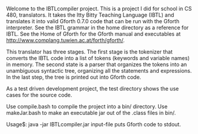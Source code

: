 Welcome to the IBTLcompiler project.  This is a project I did for school in CS 480, translators.  It takes the Itty Bitty Teaching Language (IBTL) and translates it into valid Gforth 0.7.0 code that can be run with the Gforth interpreter.
See the IBTL grammar in the home directory as a reference for IBTL.
See the Home of Gforth for the Gforth manual and executables at http://www.complang.tuwien.ac.at/forth/gforth/.

This translator has three stages.  The first stage is the tokenizer that converts the IBTL code into a list of tokens (keywords and variable names)  in memory.  The second state is a parser that organizes the tokens into an unambiguous syntactic tree, organizing all the statements and expressions.  In the last step, the tree is printed out into Gforth code.

As a test driven development project, the test directory shows the use cases for the source code.

Use compile.bash to compile the project into a bin/ directory.  Use makeJar.bash to make an executable jar out of the .class files in bin/.

Usage$: java -jar IBTLcompiler.jar input-file
puts Gforth code to stdout.
